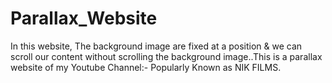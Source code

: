 # Parallax_Website
In this website, The background image are fixed at a position &amp; we can scroll our content without scrolling the background image..This is a parallax website of my Youtube Channel:- Popularly Known as NIK FILMS.
